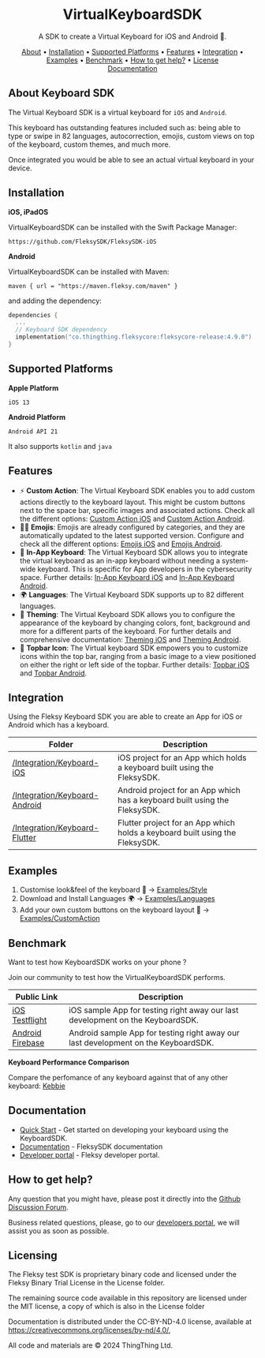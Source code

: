 <h1 align="center">VirtualKeyboardSDK</h1>
<p align="center">
A SDK to create a Virtual Keyboard for iOS and Android 💁.
</p>

<p align="center">
  <a href="#about-keyboard-sdk">About</a> •
  <a href="#installation">Installation</a> •
  <a href="#supported-platforms">Supported Platforms</a> •
  <a href="#features">Features</a> •
  <a href="#integration">Integration</a> •
  <a href="#examples">Examples</a> •
  <a href="#benchmark">Benchmark</a> •
  <a href="#how-to-get-help">How to get help?</a> •
  <a href="#licensing">License</a>
  
  <br>
  <a href="https://docs.fleksy.com/" target="_blank">Documentation</a>
</p>


## About Keyboard SDK

The Virtual Keyboard SDK is a virtual keyboard for `iOS` and `Android`.

This keyboard has outstanding features included such as: being able to type or swipe in 82 languages, autocorrection, emojis, custom views on top of the keyboard, custom themes, and much more. 

Once integrated you would be able to see an actual virtual keyboard in your device.

## Installation

**iOS, iPadOS**

VirtualKeyboardSDK can be installed with the Swift Package Manager:

`https://github.com/FleksySDK/FleksySDK-iOS`

**Android**

VirtualKeyboardSDK can be installed with Maven:

`maven { url = "https://maven.fleksy.com/maven" }`

and adding the dependency:

```kotlin
dependencies {
  ...       
  // Keyboard SDK dependency
  implementation("co.thingthing.fleksycore:fleksycore-release:4.9.0")
}
```

## Supported Platforms

**Apple Platform**

`iOS 13` 

**Android Platform**

`Android API 21`

It also supports `kotlin` and `java`


## Features

* ⚡ **Custom Action**: The Virtual Keyboard SDK enables you to add custom actions directly to the keyboard layout. This might be custom buttons next to the space bar, specific images and associated actions. Check all the different options: [Custom Action iOS](https://docs.fleksy.com/sdk-ios/features/custom-action/) and [Custom Action Android](https://docs.fleksy.com/sdk-android/features/custom-action/).
* 🙋‍♀️ **Emojis**: Emojis are already configured by categories, and they are automatically updated to the latest supported version. Configure and check all the different options: [Emojis iOS](https://docs.fleksy.com/sdk-ios/features/emojis/) and [Emojis Android](https://docs.fleksy.com/sdk-android/features/emojis/).
* 📱 **In-App Keyboard**: The Virtual Keyboard SDK allows you to integrate the virtual keyboard as an in-app keyboard without needing a system-wide keyboard. This is specific for App developers in the cybersecurity space. Further details: [In-App Keyboard iOS](https://docs.fleksy.com/sdk-ios/features/in-app-keyboard/) and [In-App Keyboard Android](https://docs.fleksy.com/sdk-android/features/in-app-keyboard/).
* 🌍 **Languages**: The Virtual Keyboard SDK supports up to 82 different languages. 
* 🎨 **Theming**: The Virtual Keyboard SDK allows you to configure the appearance of the keyboard by changing colors, font, background and more for a different parts of the keyboard. For further details and comprehensive documentation: [Theming iOS](https://docs.fleksy.com/sdk-ios/features/theming/) and [Theming Android](https://docs.fleksy.com/sdk-android/features/theming/).
* 💅 **Topbar Icon**: The Virtual keyboard SDK empowers you to customize icons within the top bar, ranging from a basic image to a view positioned on either the right or left side of the topbar. Further details:  [Topbar iOS](https://docs.fleksy.com/sdk-ios/features/topbar-icon/) and [Topbar Android](https://docs.fleksy.com/sdk-android/features/topbar-icon/).


## Integration

Using the Fleksy Keyboard SDK you are able to create an App for iOS or Android which has a keyboard.

| Folder | Description |
| --- | --- |
| [/Integration/Keyboard-iOS](/Integration/Keyboard-iOS) | iOS project for an App which holds a keyboard built using the FleksySDK. |
| [/Integration/Keyboard-Android](/Integration/Keyboard-Android) | Android project for an App which has a keyboard built using the FleksySDK. |
| [/Integration/Keyboard-Flutter](/Integration/Keyboard-Flutter) | Flutter project for an App which holds a keyboard built using the FleksySDK. |

## Examples

1. Customise look&feel of the keyboard 🎨 -> [Examples/Style](/Examples/Style)
2. Download and Install Languages 🌍 -> [Examples/Languages](/Examples/Languages)
3. Add your own custom buttons on the keyboard layout 🔡 -> [Examples/CustomAction](/Examples/CustomAction)



## Benchmark

Want to test how KeyboardSDK works on your phone ?

Join our community to test how the VirtualKeyboardSDK performs.

| Public Link | Description |
| --- | --- |
| [iOS Testflight](https://testflight.apple.com/join/zOZEBpQ9) | iOS sample App for testing right away our last development on the KeyboardSDK.|
| [Android Firebase](https://appdistribution.firebase.dev/i/f9ae23f7f30c9045) | Android sample App for testing right away our last development on the KeyboardSDK.|


**Keyboard Performance Comparison**

Compare the perfomance of any keyboard against that of any other keyboard: [Kebbie](https://github.com/FleksySDK/kebbie)

## Documentation

- [Quick Start](https://docs.fleksy.com/quick-start/) - Get started on developing your keyboard using the KeyboardSDK.
- [Documentation](https://docs.fleksy.com/) - FleksySDK documentation
- [Developer portal](https://developers.fleksy.com) - Fleksy developer portal.


## How to get help?

Any question that you might have, please post it directly into the [Github Discussion Forum](https://github.com/FleksySDK/fleksysdk/discussions).

Business related questions, please, go to our [developers portal](https://developers.fleksy.com/), we will assist you as soon as possible.


## Licensing

The Fleksy test SDK is proprietary binary code and licensed under the Fleksy Binary Trial License in the License folder.

The remaining source code available in this repository are licensed under the MIT license, a copy of which is also in the License folder
 
Documentation is distributed under the CC-BY-ND-4.0 license, available at https://creativecommons.org/licenses/by-nd/4.0/,
 
All code and materials are © 2024 ThingThing Ltd.

